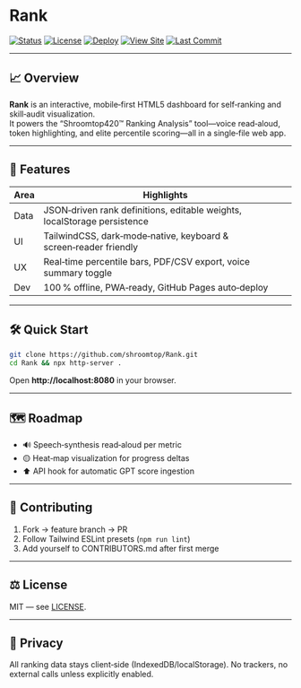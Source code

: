 # Rank

[![Status](https://img.shields.io/badge/status-active-brightgreen)](https://github.com/shroomtop/Rank)
[![License](https://img.shields.io/github/license/shroomtop/Rank)](https://github.com/shroomtop/Rank/blob/main/LICENSE)
[![Deploy](https://img.shields.io/github/actions/workflow/status/shroomtop/Rank/pages.yml?label=deploy&logo=github)](https://github.com/shroomtop/Rank/actions)
[![View Site](https://img.shields.io/badge/view-live-blue?logo=github)](https://shroomtop.github.io/Rank/)
[![Last Commit](https://img.shields.io/github/last-commit/shroomtop/Rank)](https://github.com/shroomtop/Rank/commits/main)

---

## 📈 Overview

**Rank** is an interactive, mobile‑first HTML5 dashboard for self‑ranking and skill‑audit visualization.  
It powers the “Shroomtop420™ Ranking Analysis” tool—voice read‑aloud, token highlighting, and elite percentile scoring—all in a single‑file web app.

---

## 🚀 Features

| Area | Highlights |
|------|------------|
| Data | JSON‑driven rank definitions, editable weights, localStorage persistence |
| UI   | TailwindCSS, dark‑mode‑native, keyboard & screen‑reader friendly |
| UX   | Real‑time percentile bars, PDF/CSV export, voice summary toggle |
| Dev  | 100 % offline, PWA‑ready, GitHub Pages auto‑deploy |

---

## 🛠️ Quick Start

```bash
git clone https://github.com/shroomtop/Rank.git
cd Rank && npx http-server .
```

Open **http://localhost:8080** in your browser.

---

## 🗺 Roadmap

- 🔊 Speech‑synthesis read‑aloud per metric  
- 🟡 Heat‑map visualization for progress deltas  
- ⬆️ API hook for automatic GPT score ingestion  

---

## 🤝 Contributing

1. Fork → feature branch → PR  
2. Follow Tailwind ESLint presets (`npm run lint`)  
3. Add yourself to CONTRIBUTORS.md after first merge

---

## ⚖️ License

MIT — see [LICENSE](LICENSE).

---

## 🔐 Privacy

All ranking data stays client‑side (IndexedDB/localStorage). No trackers, no external calls unless explicitly enabled.